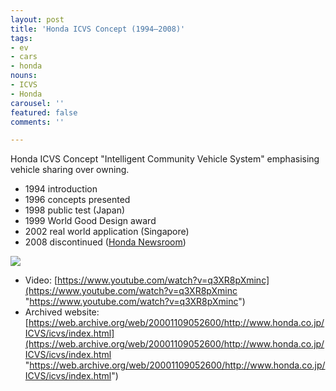 ```yaml
---
layout: post
title: 'Honda ICVS Concept (1994–2008)'
tags:
- ev
- cars
- honda
nouns:
- ICVS
- Honda
carousel: ''
featured: false
comments: ''

---
```

Honda ICVS Concept "Intelligent Community Vehicle System" emphasising vehicle sharing over owning.

- 1994 introduction
- 1996 concepts presented
- 1998 public test (Japan)
- 1999 World Good Design award
- 2002 real world application (Singapore)
- 2008 discontinued ([Honda Newsroom](https://global.honda/newsroom/worldnews/1998/c980910.html))

![](https://pbs.twimg.com/media/EmqP2PTXIAIgk-m.png)

* Video: [https://www.youtube.com/watch?v=q3XR8pXminc](https://www.youtube.com/watch?v=q3XR8pXminc "https://www.youtube.com/watch?v=q3XR8pXminc")
* Archived website: [https://web.archive.org/web/20001109052600/http://www.honda.co.jp/ICVS/icvs/index.html](https://web.archive.org/web/20001109052600/http://www.honda.co.jp/ICVS/icvs/index.html "https://web.archive.org/web/20001109052600/http://www.honda.co.jp/ICVS/icvs/index.html")